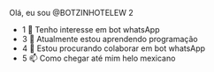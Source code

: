 Olá, eu sou @BOTZINHOTELEW 2 
- 1   👀 Tenho interesse em bot whatsApp
- 3   🌱 Atualmente estou aprendendo programação
- 4   💞️ Estou procurando colaborar em bot whatsApp
- 5   📫 Como chegar até mim helo mexicano
<!---
BOTZINHOTELEW/BOTZINHOTELEW is a ✨ special ✨ repository because its `README.md` (this file) appears on your GitHub profile.
You can click the Preview link to take a look at your changes.
--->
